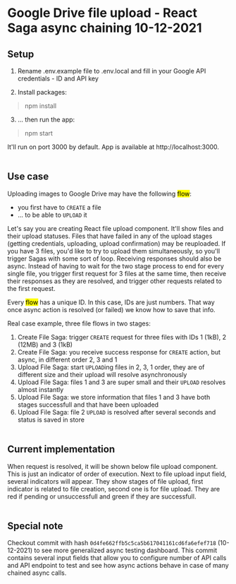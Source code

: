 # Google Drive file upload - React Saga async chaining 10-12-2021

## Setup

1. Rename .env.example file to .env.local and fill in your Google API credentials - ID and API key

2. Install packages:
> npm install

3. ... then run the app:
> npm start

It'll run on port 3000 by default. App is available at http://localhost:3000.<br><br>

## Use case

Uploading images to Google Drive may have the following <mark>flow</mark>:
- you first have to `CREATE` a file
- ... to be able to `UPLOAD` it

Let's say you are creating React file upload component. It'll show files and their upload statuses. Files that have failed in any of the upload stages (getting credentials, uploading, upload confirmation) may be reuploaded. If you have 3 files, you'd like to try to upload them simultaneously, so you'll trigger Sagas with some sort of loop. Receiving responses should also be async. Instead of having to wait for the two stage process to end for every single file, you trigger first request for 3 files at the same time, then receive their responses as they are resolved, and trigger other requests related to the first request.

Every <mark>flow</mark> has a unique ID. In this case, IDs are just numbers. That way once async action is resolved (or failed) we know how to save that info.

Real case example, three file flows in two stages:
1. Create File Saga: trigger `CREATE` request for three files with IDs 1 (1kB), 2 (12MB) and 3 (1kB)
2. Create File Saga: you receive success response for `CREATE` action, but async, in different order 2, 3 and 1
3. Upload File Saga: start `UPLOAD`ing files in 2, 3, 1 order, they are of different size and their upload will resolve asynchronously
4. Upload File Saga: files 1 and 3 are super small and their `UPLOAD` resolves almost instantly
5. Upload File Saga: we store information that files 1 and 3 have both stages successfull and that have been uploaded
6. Upload File Saga: file 2 `UPLOAD` is resolved after several seconds and status is saved in store<br><br>

## Current implementation

When request is resolved, it will be shown below file upload component. This is just an indicator of order of execution.
Next to file upload input field, several indicators will appear. They show stages of file upload, first indicator is related to file creation, second one is for file upload. They are red if pending or unsuccessfull and green if they are successfull.<br><br>

## Special note

Checkout commit with hash `0d4fe662ffb5c5ca5b617041161cd6fa6efef718` (10-12-2021) to see more generalized async testing dashboard.
This commit contains several input fields that allow you to configure number of API calls and API endpoint to test and see how async actions behave in case of many chained async calls.